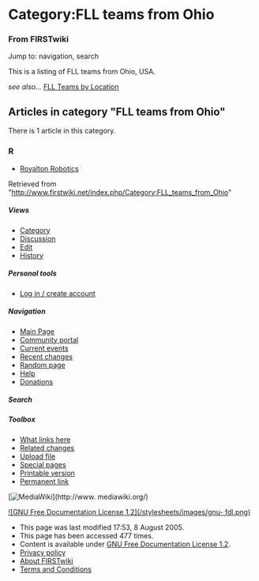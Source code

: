 # Category:FLL teams from Ohio

### From FIRSTwiki

Jump to: navigation, search

This is a listing of FLL teams from Ohio, USA.

_see also..._ [FLL Teams by Location](/index.php/FLL_Teams_by_Location "FLL
Teams by Location" )

  

## Articles in category "FLL teams from Ohio"

There is 1 article in this category.

### R

  * [Royalton Robotics](/index.php/Royalton_Robotics "Royalton Robotics" )

Retrieved from
"<http://www.firstwiki.net/index.php/Category:FLL_teams_from_Ohio>"

##### Views

  * [Category](/index.php/Category:FLL_teams_from_Ohio)
  * [Discussion](/index.php?title=Category_talk:FLL_teams_from_Ohio&action=edit)
  * [Edit](/index.php?title=Category:FLL_teams_from_Ohio&action=edit)
  * [History](/index.php?title=Category:FLL_teams_from_Ohio&action=history)

##### Personal tools

  * [Log in / create account](/index.php?title=Special:Userlogin&returnto=Category:FLL_teams_from_Ohio)

[](/index.php/Main_Page "Main Page" )

##### Navigation

  * [Main Page](/index.php/Main_Page)
  * [Community portal](/index.php/FIRSTwiki:Community_portal)
  * [Current events](/index.php/Current_events)
  * [Recent changes](/index.php/Special:Recentchanges)
  * [Random page](/index.php/Special:Random)
  * [Help](/index.php/Help:Contents)
  * [Donations](/index.php/FIRSTwiki:Site_support)

##### Search



##### Toolbox

  * [What links here](/index.php/Special:Whatlinkshere/Category:FLL_teams_from_Ohio)
  * [Related changes](/index.php/Special:Recentchangeslinked/Category:FLL_teams_from_Ohio)
  * [Upload file](/index.php/Special:Upload)
  * [Special pages](/index.php/Special:Specialpages)
  * [Printable version](/index.php?title=Category:FLL_teams_from_Ohio&printable=yes)
  * [Permanent link](/index.php?title=Category:FLL_teams_from_Ohio&oldid=40625)

[![MediaWiki](/skins/common/images/poweredby_mediawiki_88x31.png)](http://www.
mediawiki.org/)

[![GNU Free Documentation License 1.2](/stylesheets/images/gnu-
fdl.png)](http://www.gnu.org/copyleft/fdl.html)

  * This page was last modified 17:53, 8 August 2005.
  * This page has been accessed 477 times.
  * Content is available under [GNU Free Documentation License 1.2](http://www.gnu.org/copyleft/fdl.html "http://www.gnu.org/copyleft/fdl.html" ).
  * [Privacy policy](/index.php/FIRSTwiki:Privacy_policy "FIRSTwiki:Privacy policy" )
  * [About FIRSTwiki](/index.php/FIRSTwiki:About "FIRSTwiki:About" )
  * [Terms and Conditions](/index.php/FIRSTwiki:Terms_and_conditions "FIRSTwiki:Terms and conditions" )

